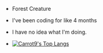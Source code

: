 - Forest Creature

- I've been coding for like 4 months

- I have no idea what I'm doing.

- [![Carrot9's Top Langs](https://github-readme-stats.vercel.app/api/top-langs/?username=Carrot-9&layout=pie&hide=Scss&theme=tokyonight)](https://github.com/Carrot-9/github-readme-stats)
